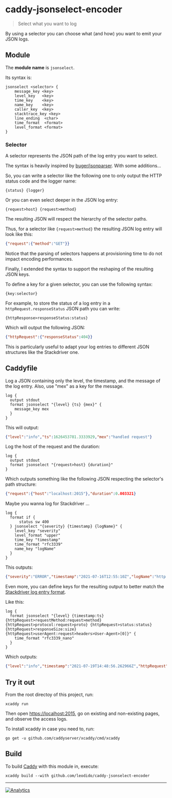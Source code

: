 # caddy-jsonselect-encoder

> Select what you want to log

By using a selector you can choose what (and how) you want to emit your JSON logs.

## Module

The **module name** is `jsonselect`.

Its syntax is:

```caddyfile
jsonselect <selector> {
    message_key <key>
    level_key   <key>
    time_key    <key>
    name_key    <key>
    caller_key  <key>
    stacktrace_key <key>
    line_ending  <char>
    time_format  <format>
    level_format <format>
}
```

### Selector

A selector represents the JSON path of the log entry you want to select.

The syntax is heavily inspired by [buger/jsonparser](https://github.com/buger/jsonparser). With some additions...

So, you can write a selector like the following one to only output the HTTP status code and the logger name:

```caddyfile
{status} {logger}
```

Or you can even select deeper in the JSON log entry:

```caddyfile
{request>host} {request>method}
```

The resulting JSON will respect the hierarchy of the selector paths.

Thus, for a selector like `{request>method}` the resulting JSON log entry will look like this:

```json
{"request":{"method":"GET"}}
```

Notice that the parsing of selectors happens at provisioning time to do not impact encoding performances.

Finally, I extended the syntax to support the reshaping of the resulting JSON keys.

To define a key for a given selector, you can use the following syntax:

```caddyfile
{key:selector}
```

For example, to store the status of a log entry in a `httpRequest.responseStatus` JSON path you can write:

```caddyfile
{httpResponse>responseStatus:status}
```

Which will output the following JSON:

```json
{"httpRequest":{"responseStatus":404}}
```

This is particularly useful to adapt your log entries to different JSON structures like the Stackdriver one.

## Caddyfile

Log a JSON containing only the level, the timestamp, and the message of the log entry.
Also, use "mex" as a key for the message.

```console
log {
  output stdout
  format jsonselect "{level} {ts} {mex}" {
    message_key mex
  }
}
```

This will output:

```json
{"level":"info","ts":1626453781.3333929,"mex":"handled request"}
```

Log the host of the request and the duration:

```caddyfile
log {
  output stdout
  format jsonselect "{request>host} {duration}"
}
```

Which outputs something like the following JSON respecting the selector's path structure:

```json
{"request":{"host":"localhost:2015"},"duration":0.003321}
```

Maybe you wanna log for Stackdriver ...

```caddyfile
log {
  format if {
      status sw 400
  } jsonselect "{severity} {timestamp} {logName}" {
    level_key "severity"
    level_format "upper"
    time_key "timestamp"
    time_format "rfc3339"
    name_key "logName"
  }
}
```

This outputs:

```json
{"severity":"ERROR","timestamp":"2021-07-16T12:55:10Z","logName":"http.log.access.log0"}
```

Even more, you can define keys for the resulting output to better match the [Stackdriver log entry format](https://cloud.google.com/logging/docs/reference/v2/rest/v2/LogEntry).

Like this:

```caddyfile
log {
  format jsonselect "{level} {timestamp:ts} {httpRequest>requestMethod:request>method} {httpRequest>protocol:request>proto} {httpRequest>status:status} {httpRequest>responseSize:size} {httpRequest>userAgent:request>headers>User-Agent>[0]}" {
    time_format "rfc3339_nano"
  }
}
```

Which outputs:

```json
{"level":"info","timestamp":"2021-07-19T14:48:56.262966Z","httpRequest":{"protocol":"HTTP/2.0","requestMethod":"GET","responseSize":17604,"status":200,"userAgent":"Mozilla/5.0 ..."}}
```

## Try it out

From the root directoy of this project, run:

```console
xcaddy run
```

Then open <https://localhost:2015>, go on existing and non-existing pages, and observe the access logs.

To install xcaddy in case you need to, run:

```console
go get -u github.com/caddyserver/xcaddy/cmd/xcaddy
```

## Build

To build [Caddy](https://github.com/caddyserver/caddy) with this module in, execute:

```console
xcaddy build --with github.com/leodido/caddy-jsonselect-encoder
```

---

[![Analytics](https://ga-beacon.appspot.com/UA-49657176-1/caddy-jsonselect-encoder?flat)](https://github.com/igrigorik/ga-beacon)
